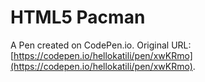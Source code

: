 # HTML5 Pacman

A Pen created on CodePen.io. Original URL: [https://codepen.io/hellokatili/pen/xwKRmo](https://codepen.io/hellokatili/pen/xwKRmo).

